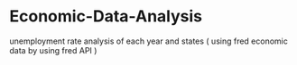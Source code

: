 # Economic-Data-Analysis
unemployment rate analysis of each year and states ( using fred economic data by using fred API )
